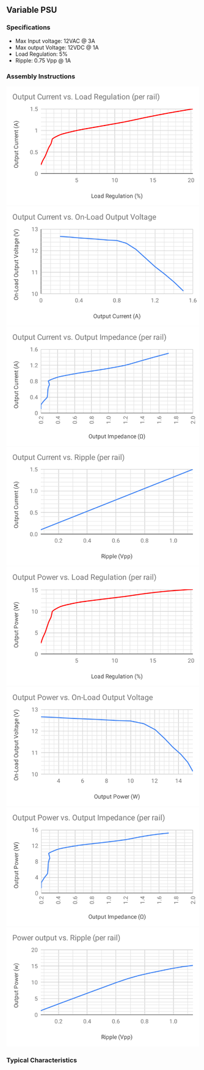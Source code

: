 ## Variable PSU

### Specifications

- Max Input voltage: 12VAC @ 3A
- Max output Voltage: 12VDC @ 1A
- Load Regulation: 5% 
- Ripple: 0.75 Vpp @ 1A

### Assembly Instructions

![OutputCurrentVsLoadRegulation](./AdjustablePSU/doc/Output%20Current%20vs.%20Load%20Regulation%20(per%20rail).svg)
![OutputCurrentVsOnLoadOutputVoltage](./AdjustablePSU/doc/Output%20Current%20vs.%20On-Load%20Output%20Voltage.svg)
![OutputCurrentVsOutputImpedance](./AdjustablePSU/doc/Output%20Current%20vs.%20Output%20Impedance%20(per%20rail).svg)
![OutputCurrentVsRippleVpp](./AdjustablePSU/doc/Output%20Current%20vs.%20Ripple%20(per%20rail).svg)
![OutputPowerVsLoadRegulaton](./AdjustablePSU/doc/Output%20Power%20vs.%20Load%20Regulation%20(per%20rail).svg)
![OutputPowerVsOnLoadOutputVoltage](./AdjustablePSU/doc/Output%20Power%20vs.%20On-Load%20Output%20Voltage.svg)
![OutputPowerVsOutputImpedance](./AdjustablePSU/doc/Output%20Power%20vs.%20Output%20Impedance%20(per%20rail).svg)
![OutputPowerVsRippleVpp](./AdjustablePSU/doc/Power%20output%20vs.%20Ripple%20(per%20rail).svg)

### Typical Characteristics
